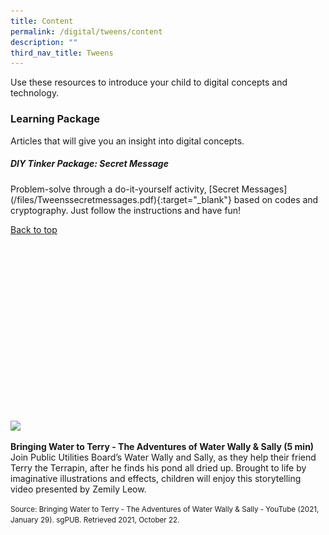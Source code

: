 ```yaml
---
title: Content
permalink: /digital/tweens/content
description: ""
third_nav_title: Tweens
---
```

<style type="text/css">
/* Links */
.content a { color: #322987; }
.content a:focus,
.content a:hover { color: #28216c; }

/* Button Outline */
.bp-button { padding-left: 1.5rem; padding-right: 1.5rem; }
.bp-button.is-primary-outline { border: 1px solid #322987; color: #322987; background-color: transparent; text-decoration: none; }
.bp-button.is-primary-outline:focus,
.bp-button.is-primary-outline:hover { border: 1px solid #322987; color: #cff2e8; background-color: #322987; text-decoration: none; }

/* Responsive Iframe */
.responsive-iframe { position: absolute; top: 0; left: 0; bottom: 0; right: 0; width: 100%; height: 100%; }
.responsive-iframe-container { position: relative; overflow: hidden; width: 100%; }
.responsive-iframe-container.ratio-16by9 { padding-top: 56.25%; }
.responsive-iframe-container.ratio-4by3 { padding-top: 75%; }
.responsive-iframe-container.ratio-3by2 { padding-top: 66.66%; }
.responsive-iframe-container.ratio-1by1 { padding-top: 100%; }
</style>

Use these resources to introduce your child to digital concepts and technology.
<h3><b>Learning Package</b></h3>
Articles that will give you an insight into digital concepts.

<h5><b>DIY Tinker Package: Secret Message </b></h5>
Problem-solve through a do-it-yourself activity, [Secret Messages](/files/Tweenssecretmessages.pdf){:target="_blank"} based on codes and cryptography. Just follow the instructions and have fun!

<p class="has-text-right margin--top--xl"><a href="#main-content">Back to top</a></p>

<!--testing only-->

<div class="row is-multiline margin--bottom--lg">
  <div class="col is-two-fifths">
    <div class="responsive-iframe-container ratio-16by9">
  <a href="https://www.facebook.com/MediaLiteracyCouncilSG/videos/844324729321869">
		<img src="![Alt text for image on Isomer site](/images/digital/Digital-Prog-AS-01.jpg)">
			</a>
    </div>
  </div>
  <div class="col is-three-fifths">
    <p><b class="has-text-indigo"> Bringing Water to Terry - The Adventures of Water Wally & Sally (5 min)</b><br>
Join Public Utilities Board’s Water Wally and Sally, as they help their friend Terry the Terrapin, after he finds his pond all dried up. Brought to life by imaginative illustrations and effects, children will enjoy this storytelling video presented by Zemily Leow.  </p>

   <small>Source: Bringing Water to Terry - The Adventures of Water Wally & Sally - YouTube (2021, January 29). sgPUB. Retrieved 2021, October 22. </small>
  </div>
</div>
